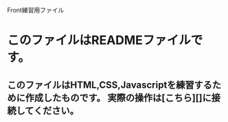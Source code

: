 Front練習用ファイル

# このファイルはREADMEファイルです。
## このファイルはHTML,CSS,Javascriptを練習するために作成したものです。  実際の操作は[こちら][]に接続してください。

[login]:https://baluenex.github.io/vueJsPj/login.html  "login"

